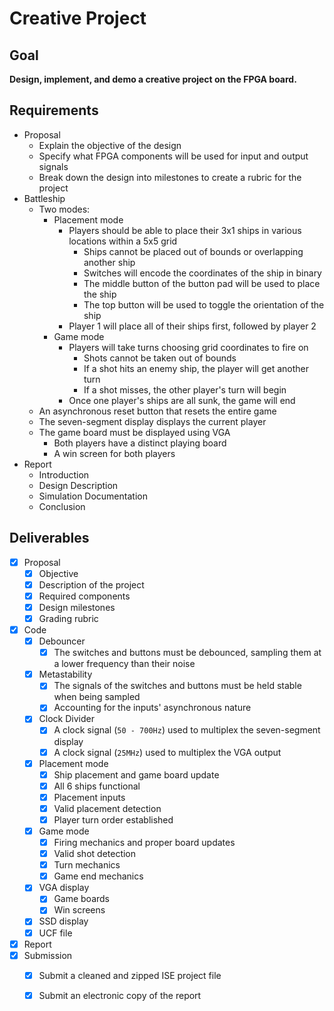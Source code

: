 # Creative Project

## Goal

**Design, implement, and demo a creative project on the FPGA board.**

## Requirements

- Proposal
  - Explain the objective of the design
  - Specify what FPGA components will be used for input and output signals
  - Break down the design into milestones to create a rubric for the project
- Battleship
  - Two modes:
    - Placement mode
      - Players should be able to place their 3x1 ships in various locations within a 5x5 grid
        - Ships cannot be placed out of bounds or overlapping another ship
        - Switches will encode the coordinates of the ship in binary
        - The middle button of the button pad will be used to place the ship
        - The top button will be used to toggle the orientation of the ship
      - Player 1 will place all of their ships first, followed by player 2
    - Game mode
      - Players will take turns choosing grid coordinates to fire on
        - Shots cannot be taken out of bounds
        - If a shot hits an enemy ship, the player will get another turn
        - If a shot misses, the other player's turn will begin
      - Once one player's ships are all sunk, the game will end
  - An asynchronous reset button that resets the entire game
  - The seven-segment display displays the current player
  - The game board must be displayed using VGA
    - Both players have a distinct playing board
    - A win screen for both players
- Report
  - Introduction
  - Design Description
  - Simulation Documentation
  - Conclusion

## Deliverables

- [x] Proposal
  - [x] Objective
  - [x] Description of the project
  - [x] Required components
  - [x] Design milestones
  - [x] Grading rubric
- [x] Code
  - [x] Debouncer
    - [x] The switches and buttons must be debounced, sampling them at a lower frequency than their noise
  - [x] Metastability
    - [x] The signals of the switches and buttons must be held stable when being sampled
    - [x] Accounting for the inputs' asynchronous nature
  - [x] Clock Divider
    - [x] A clock signal (`50 - 700Hz`) used to multiplex the seven-segment display
    - [x] A clock signal (`25MHz`) used to multiplex the VGA output
  - [x] Placement mode
    - [x] Ship placement and game board update
    - [x] All 6 ships functional
    - [x] Placement inputs
    - [x] Valid placement detection
    - [x] Player turn order established
  - [x] Game mode
    - [x] Firing mechanics and proper board updates
    - [x] Valid shot detection
    - [x] Turn mechanics
    - [x] Game end mechanics
  - [x] VGA display
    - [x] Game boards
    - [x] Win screens
  - [x] SSD display
  - [x] UCF file
- [x] Report
- [x] Submission
  - [x] Submit a cleaned and zipped ISE project file
  - [x] Submit an electronic copy of the report

